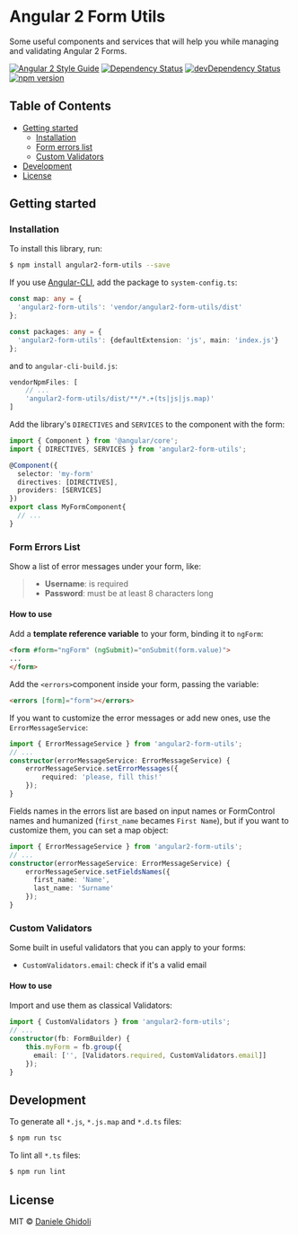 # Angular 2 Form Utils

Some useful components and services that will help you while managing and validating Angular 2 Forms.

[![Angular 2 Style Guide](https://mgechev.github.io/angular2-style-guide/images/badge.svg)](https://angular.io/styleguide) [![Dependency Status](https://david-dm.org/ghidoz/angular2-form-utils.svg)](https://david-dm.org/ghidoz/angular2-form-utils) [![devDependency Status](https://david-dm.org/ghidoz/angular2-form-utils/dev-status.svg)](https://david-dm.org/ghidoz/angular2-form-utils#info=devDependencies) [![npm version](https://badge.fury.io/js/angular2-form-utils.svg)](https://badge.fury.io/js/angular2-form-utils)

## Table of Contents
- [Getting started](#getting-started)
    - [Installation](#installation)
    - [Form errors list](#form-errors-list)
    - [Custom Validators](#custom-validators)
- [Development](#development)
- [License](#licence)

## Getting started

### Installation

To install this library, run:
```bash
$ npm install angular2-form-utils --save
```

If you use [Angular-CLI](https://github.com/angular/angular-cli), add the package to `system-config.ts`:
```typescript
const map: any = {
  'angular2-form-utils': 'vendor/angular2-form-utils/dist'
};

const packages: any = {
  'angular2-form-utils': {defaultExtension: 'js', main: 'index.js'}
};
```

and to `angular-cli-build.js`:
```javascript
vendorNpmFiles: [
    // ...
    'angular2-form-utils/dist/**/*.+(ts|js|js.map)'
]
```

Add the library's `DIRECTIVES` and `SERVICES` to the component with the form:
```typescript
import { Component } from '@angular/core';
import { DIRECTIVES, SERVICES } from 'angular2-form-utils';

@Component({
  selector: 'my-form'
  directives: [DIRECTIVES],
  providers: [SERVICES]
})
export class MyFormComponent{
  // ...
}
```

### Form Errors List

Show a list of error messages under your form, like:

> - **Username**: is required
> - **Password**: must be at least 8 characters long

#### How to use
 
Add a **template reference variable** to your form, binding it to `ngForm`:

```html
<form #form="ngForm" (ngSubmit)="onSubmit(form.value)">
...
</form>
```

Add the `<errors>`component inside your form, passing the variable:

```html
<errors [form]="form"></errors>
```

If you want to customize the error messages or add new ones, use the `ErrorMessageService`:
```typescript
import { ErrorMessageService } from 'angular2-form-utils';
// ...
constructor(errorMessageService: ErrorMessageService) {
    errorMessageService.setErrorMessages({
        required: 'please, fill this!'
    });
}
```

Fields names in the errors list are based on input names or FormControl names and humanized (`first_name` becames `First Name`), but if you want to customize them, you can set a map object:

```typescript
import { ErrorMessageService } from 'angular2-form-utils';
// ...
constructor(errorMessageService: ErrorMessageService) {
    errorMessageService.setFieldsNames({
      first_name: 'Name',
      last_name: 'Surname'
    });
}
```

### Custom Validators

Some built in useful validators that you can apply to your forms:

 - `CustomValidators.email`: check if it's a valid email

#### How to use

Import and use them as classical Validators:

```typescript
import { CustomValidators } from 'angular2-form-utils';
// ...
constructor(fb: FormBuilder) {
    this.myForm = fb.group({
      email: ['', [Validators.required, CustomValidators.email]]
    });
}
```

## Development

To generate all `*.js`, `*.js.map` and `*.d.ts` files:

```bash
$ npm run tsc
```

To lint all `*.ts` files:

```bash
$ npm run lint
```

## License

MIT © [Daniele Ghidoli](http://danieleghidoli.it)
